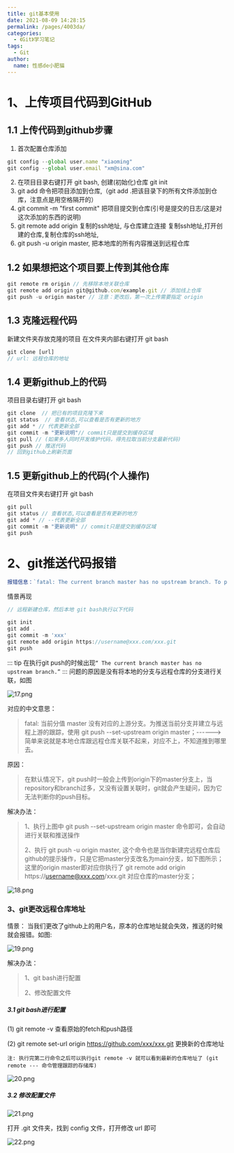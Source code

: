 ```yaml
---
title: git基本使用
date: 2021-08-09 14:28:15
permalink: /pages/4003da/
categories:
  - 《Git》学习笔记
tags:
  - Git
author:
  name: 性感de小肥猫
---
```

# 1、上传项目代码到GitHub

## 1.1 上传代码到github步骤

1. 首次配置仓库添加 
```js
git config --global user.name "xiaoming"
git config --global user.email "xm@sina.com"
```
2. 在项目目录右键打开 git bash, 创建(初始化)仓库 git init
3. git add 命令把项目添加到仓库,（git add .把该目录下的所有文件添加到仓库，注意点是用空格隔开的）
4. git commit -m "first commit" 把项目提交到仓库(引号是提交的日志/这是对这次添加的东西的说明)
5. git remote add origin 复制的ssh地址, 与仓库建立连接 复制ssh地址,打开创建的仓库,复制仓库的ssh地址,
6. git push -u origin master, 把本地库的所有内容推送到远程仓库


## 1.2 如果想把这个项目要上传到其他仓库
```js
git remote rm origin // 先移除本地关联仓库
git remote add origin git@github.com/example.git // 添加线上仓库
git push -u origin master // 注意：更改后，第一次上传需要指定 origin
```

## 1.3 克隆远程代码

新建文件夹存放克隆的项目
在文件夹内部右键打开 git bash
```js
git clone [url]
// url: 远程仓库的地址
```

## 1.4 更新github上的代码

项目目录右键打开 git bash
```js
git clone  // 把已有的项目克隆下来
git status  // 查看状态,可以查看是否有更新的地方
git add * // 代表更新全部
git commit -m "更新说明"// commit只是提交到缓存区域
git pull // (如果多人同时开发维护代码，得先拉取当前分支最新代码)
git push // 推送代码
// 回到github上刷新页面
```

## 1.5 更新github上的代码(个人操作)

在项目文件夹右键打开 git bash
```js
git pull
git status // 查看状态,可以查看是否有更新的地方
git add * // --代表更新全部
git commit -m "更新说明" // commit只是提交到缓存区域
git push
```
# 2、git推送代码报错
```js
报错信息：`fatal: The current branch master has no upstream branch. To push the current branch and set the remote as upstream`
```
情景再现

```js
// 远程新建仓库，然后本地 git bash执行以下代码

git init
git add .
git commit -m 'xxx'
git remote add origin https://username@xxx.com/xxx.git
git push
```
::: tip
在执行git push的时候出现`“ The current branch master has no upstream branch.”`
::: 
问题的原因是没有将本地的分支与远程仓库的分支进行关联，如图

![17.png](https://p3-juejin.byteimg.com/tos-cn-i-k3u1fbpfcp/493cca5aafcd4fcaa5c8d87382d23da2~tplv-k3u1fbpfcp-watermark.image)

对应的中文意思：
> fatal: 当前分值 master 没有对应的上游分支。为推送当前分支并建立与远程上游的跟踪，使用 git push --set-upstream origin master；------> 简单来说就是本地仓库跟远程仓库关联不起来，对应不上，不知道推到哪里去。

原因：
> 在默认情况下，git push时一般会上传到origin下的master分支上，当repository和branch过多，又没有设置关联时，git就会产生疑问，因为它无法判断你的push目标。

解决办法：
> 1、执行上图中 git push --set-upstream origin master 命令即可，会自动进行关联和推送操作
>
> 2、执行 git push -u origin master,  这个命令也是当你新建完远程仓库后github的提示操作，只是它把master分支改名为main分支，如下图所示；这里的origin master即对应你执行了 git remote add origin https://username@xxx.com/xxx.git 对应仓库的master分支；

![18.png](https://p3-juejin.byteimg.com/tos-cn-i-k3u1fbpfcp/83908ad23cda4352be78265883590022~tplv-k3u1fbpfcp-watermark.image)

### 3、git更改远程仓库地址
情景：
当我们更改了github上的用户名，原本的仓库地址就会失效，推送的时候就会报错。如图:

![19.png](https://p1-juejin.byteimg.com/tos-cn-i-k3u1fbpfcp/e838759ab3db47f2b068e8e5f6c74d55~tplv-k3u1fbpfcp-watermark.image)

解决办法：
> 1、git bash进行配置
> 
> 2、修改配置文件 

##### 3.1 git bash进行配置
(1) git remote -v  查看原始的fetch和push路径  

(2) git remote set-url origin https://github.com/xxx/xxx.git   更换新的仓库地址  

`注: 执行完第二行命令之后可以执行git remote -v 就可以看到最新的仓库地址了 (git remote --- 命令管理跟踪的存储库)`

![20.png](https://p3-juejin.byteimg.com/tos-cn-i-k3u1fbpfcp/3824a4ac812a460f855328325b1efe87~tplv-k3u1fbpfcp-watermark.image)

##### 3.2 修改配置文件

![21.png](https://p6-juejin.byteimg.com/tos-cn-i-k3u1fbpfcp/6fc05dfd6bb442e2bb34ca56364f1ff7~tplv-k3u1fbpfcp-watermark.image)

打开 .git 文件夹，找到 config 文件，打开修改 url 即可

![22.png](https://p3-juejin.byteimg.com/tos-cn-i-k3u1fbpfcp/278921174d5c4bb4a1983e76670b9a8c~tplv-k3u1fbpfcp-watermark.image)
